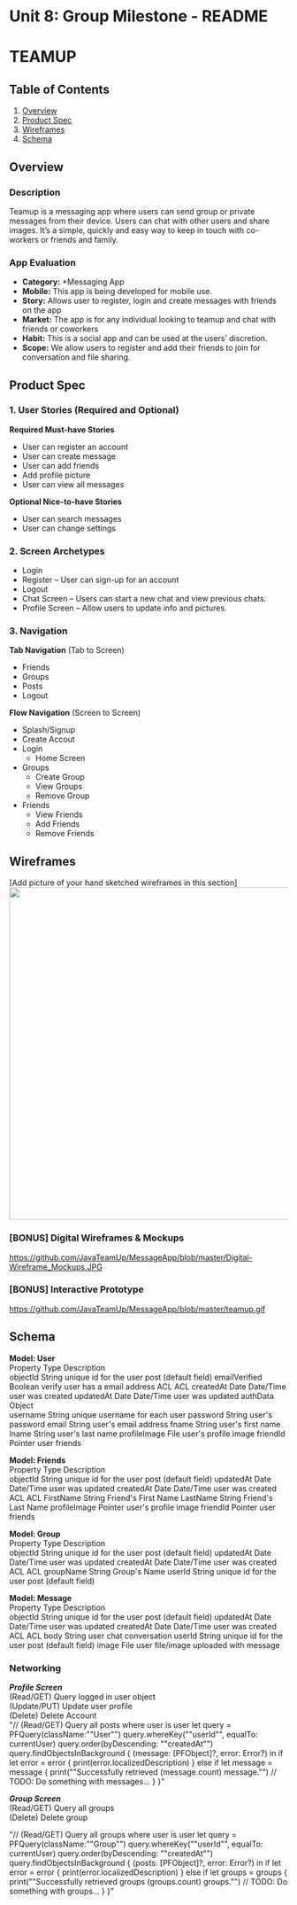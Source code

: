 Unit 8: Group Milestone - README
===

# TEAMUP

## Table of Contents
1. [Overview](#Overview)
1. [Product Spec](#Product-Spec)
1. [Wireframes](#Wireframes)
2. [Schema](#Schema)

## Overview
### Description
Teamup is a messaging app where users can send group or private messages from their device. Users can chat with other users and share images. It’s a simple, quickly and easy way to keep in touch with co-workers or friends and family.

### App Evaluation
- **Category:**
     *Messaging App
- **Mobile:** This app is being developed for mobile use.
- **Story:** Allows user to register, login and create messages with friends on the app
- **Market:** The app is for any individual looking to teamup and chat with friends or coworkers
- **Habit:** This is a social app and can be used at the users’ discretion.
- **Scope:** We allow users to register and add their friends to join for conversation and file sharing.
 
## Product Spec

### 1. User Stories (Required and Optional)

**Required Must-have Stories**

* User can register an account
* User can create message
* User can add friends
* Add profile picture
* User can view all messages


**Optional Nice-to-have Stories**

* User can search messages
* User can change settings


### 2. Screen Archetypes

* Login
* Register – User can sign-up for an account
* Logout
* Chat Screen – Users can start a new chat and view previous chats.
* Profile Screen – Allow users to update info and pictures.

### 3. Navigation

**Tab Navigation** (Tab to Screen)

* Friends
* Groups
* Posts
* Logout

**Flow Navigation** (Screen to Screen)

* Splash/Signup
* Create Accout
* Login
   * Home Screen
* Groups
   * Create Group
   * View Groups
   * Remove Group
* Friends
   * View Friends
   * Add Friends
   * Remove Friends   
   

## Wireframes
[Add picture of your hand sketched wireframes in this section]
<img src="https://github.com/JavaTeamUp/MessageApp/blob/master/sketch.JPG" width=600>

### [BONUS] Digital Wireframes & Mockups
https://github.com/JavaTeamUp/MessageApp/blob/master/Digital-Wireframe_Mockups.JPG

### [BONUS] Interactive Prototype
https://github.com/JavaTeamUp/MessageApp/blob/master/teamup.gif

## Schema 
**Model: User**								
Property	Type	Description					
objectId	String	unique id for the user post (default field)
emailVerified	Boolean	verify user has a email address
ACL	ACL	
createdAt	Date	Date/Time user was created
updatedAt	Date	Date/Time user was updated
authData	Object	
username	String	unique username for each user
password	String	user's password
email	String	user's email address
fname	String	user's first name
lname	String	user's last name
profileImage	File	user's profile image
friendId	Pointer	user friends
								
**Model: Friends**								
Property	Type	Description					
objectId	String	unique id for the user post (default field)
updatedAt	Date	Date/Time user was updated
createdAt	Date	Date/Time user was created
ACL	ACL	
FirstName	String	Friend's First Name
LastName	String	Friend's Last Name
profileImage	Pointer	user's profile image
friendId	Pointer	user friends
		
**Model: Group**								
Property	Type	Description					
objectId	String	unique id for the user post (default field)
updatedAt	Date	Date/Time user was updated
createdAt	Date	Date/Time user was created
ACL	ACL	
groupName	String	Group's Name
userId	String	unique id for the user post (default field)
								
**Model: Message**								
Property	Type	Description					
objectId	String	unique id for the user post (default field)
updatedAt	Date	Date/Time user was updated
createdAt	Date	Date/Time user was created
ACL	ACL	
body	String	user chat conversation
userId	String	unique id for the user post (default field)
image	File	user file/image uploaded with message			


### Networking
***Profile Screen***							
          (Read/GET) Query logged in user object							
          (Update/PUT) Update user profile							
          (Delete) Delete Account							
"// (Read/GET) Query all posts where user is user
let query = PFQuery(className:""User"")
query.whereKey(""userId"", equalTo: currentUser)
query.order(byDescending: ""createdAt"")
query.findObjectsInBackground { (message: [PFObject]?, error: Error?) in
   if let error = error {
      print(error.localizedDescription)
   } else if let message = message {
      print(""Successfully retrieved \(message.count) message."")
      // TODO: Do something with messages...
   }
}"							
							
***Group Screen***						
          (Read/GET) Query all groups							
          (Delete) Delete group							
							
"// (Read/GET) Query all groups where user is user
let query = PFQuery(className:""Group"")
query.whereKey(""userId"", equalTo: currentUser)
query.order(byDescending: ""createdAt"")
query.findObjectsInBackground { (posts: [PFObject]?, error: Error?) in
   if let error = error {
      print(error.localizedDescription)
   } else if let groups = groups {
      print(""Successfully retrieved groups \(groups.count) groups."")
      // TODO: Do something with groups...
   }
}"							
							
							
							
							
							
							
							
							
							
							
							
							
